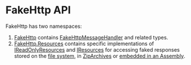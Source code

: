 # FakeHttp API
FakeHttp has two namespaces:

1) [FakeHttp](xref:FakeHttp) contains [FakeHttpMessageHandler](xref:FakeHttp.FakeHttpMessageHandler) and related types.
2) [FakeHttp.Resources](xref:FakeHttp.Resources) contains specific implementations of [IReadOnlyResources](xref:FakeHttp.IReadOnlyResources) and [IResources](xref:FakeHttp.IResources) for accessing faked responses stored on the [file system](xref:FakeHttp.Resources.FileSystemResources), in [ZipArchives](xref:FakeHttp.Resources.ZipResources) or [embedded in an Assembly](xref:FakeHttp.Resources.AssemblyResources). 
